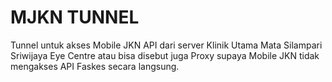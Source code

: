 # MJKN TUNNEL

Tunnel untuk akses Mobile JKN API dari server Klinik Utama Mata Silampari Sriwijaya Eye Centre atau bisa disebut juga Proxy supaya Mobile JKN tidak mengakses API Faskes secara langsung.
